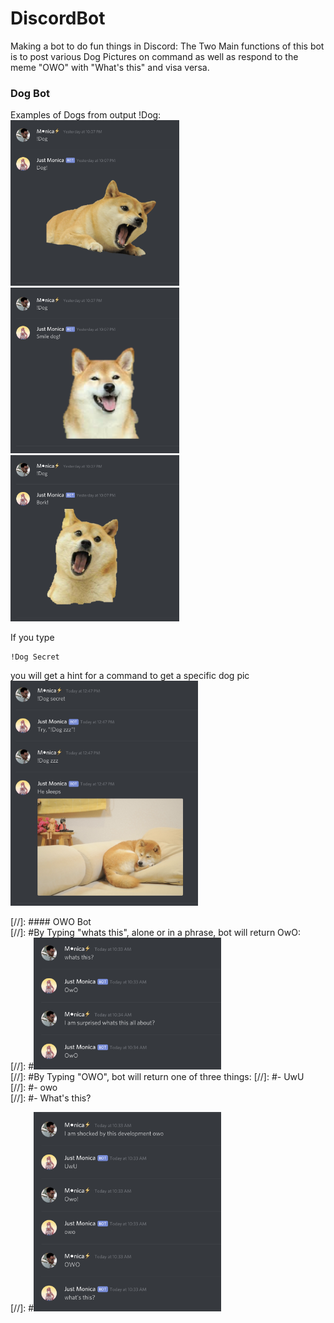 
# DiscordBot
Making a bot to do fun things in Discord:
The Two Main functions of this bot is to post various Dog Pictures on command as well as respond to the meme "OWO" with "What's this" and visa versa.<br/>

### Dog Bot<br/>
Examples of Dogs from output !Dog:<br/>
<img src="./images/DogDemo1.png" width="270">
<img src="./images/DogDemo2.png" width="270">
<img src="./images/DogDemo3.png" width="270"><br/>

If you type 
```sh
!Dog Secret
``` 
you will get a hint for a command to get a specific dog pic<br/>
<img src="./images/DogDemo4.png" width="300">


[//]: #### OWO Bot<br/>
[//]: #By Typing "whats this", alone or in a phrase, bot will return OwO:<br/>
[//]: #<img src="./images/OwOdemo1.png" width="300"><br/>
[//]: #By Typing "OWO", bot will return one of three things:
[//]: #- UwU<br/>
[//]: #- owo<br/>
[//]: #- What's this?<br/>

[//]: #<img src="./images/OwOdemo2.png" width="300"><br/>

